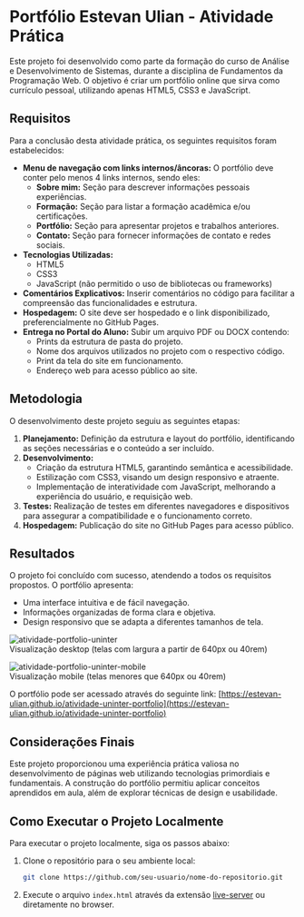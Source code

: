 # Portfólio Estevan Ulian - Atividade Prática

Este projeto foi desenvolvido como parte da formação do curso de Análise e Desenvolvimento de Sistemas, durante a disciplina de Fundamentos da Programação Web. O objetivo é criar um portfólio online que sirva como currículo pessoal, utilizando apenas HTML5, CSS3 e JavaScript.

## Requisitos

Para a conclusão desta atividade prática, os seguintes requisitos foram estabelecidos:

* **Menu de navegação com links internos/âncoras:** O portfólio deve conter pelo menos 4 links internos, sendo eles:
  * **Sobre mim:** Seção para descrever informações pessoais experiências.
  * **Formação:** Seção para listar a formação acadêmica e/ou certificações.
  * **Portfólio:** Seção para apresentar projetos e trabalhos anteriores.
  * **Contato:** Seção para fornecer informações de contato e redes sociais.
* **Tecnologias Utilizadas:** 
  * HTML5
  * CSS3
  * JavaScript (não permitido o uso de bibliotecas ou frameworks)
* **Comentários Explicativos:** Inserir comentários no código para facilitar a compreensão das funcionalidades e estrutura.
* **Hospedagem:** O site deve ser hospedado e o link disponibilizado, preferencialmente no GitHub Pages.
* **Entrega no Portal do Aluno:** Subir um arquivo PDF ou DOCX contendo:
  * Prints da estrutura de pasta do projeto.
  * Nome dos arquivos utilizados no projeto com o respectivo código.
  * Print da tela do site em funcionamento.
  * Endereço web para acesso público ao site.

## Metodologia

O desenvolvimento deste projeto seguiu as seguintes etapas:

1. **Planejamento:** Definição da estrutura e layout do portfólio, identificando as seções necessárias e o conteúdo a ser incluído.
2. **Desenvolvimento:**
   * Criação da estrutura HTML5, garantindo semântica e acessibilidade.
   * Estilização com CSS3, visando um design responsivo e atraente.
   * Implementação de interatividade com JavaScript, melhorando a experiência do usuário, e requisição web.
3. **Testes:** Realização de testes em diferentes navegadores e dispositivos para assegurar a compatibilidade e o funcionamento correto.
4. **Hospedagem:** Publicação do site no GitHub Pages para acesso público.

## Resultados

O projeto foi concluído com sucesso, atendendo a todos os requisitos propostos. O portfólio apresenta:

* Uma interface intuitiva e de fácil navegação.
* Informações organizadas de forma clara e objetiva.
* Design responsivo que se adapta a diferentes tamanhos de tela.

![atividade-portfolio-uninter](https://github.com/user-attachments/assets/1d143daf-bca0-4951-bea6-b2df29fb6404)<br>
Visualização desktop (telas com largura a partir de 640px ou 40rem)

![atividade-portfolio-uninter-mobile](https://github.com/user-attachments/assets/8c8730f0-1ccc-4a4a-a326-5797ca7dd098)<br>
Visualização mobile (telas menores que 640px ou 40rem)

O portfólio pode ser acessado através do seguinte link: [https://estevan-ulian.github.io/atividade-uninter-portfolio](https://estevan-ulian.github.io/atividade-uninter-portfolio)

## Considerações Finais

Este projeto proporcionou uma experiência prática valiosa no desenvolvimento de páginas web utilizando tecnologias primordiais e fundamentais. A construção do portfólio permitiu aplicar conceitos aprendidos em aula, além de explorar técnicas de design e usabilidade.

## Como Executar o Projeto Localmente

Para executar o projeto localmente, siga os passos abaixo:

1. Clone o repositório para o seu ambiente local:
   ```bash
   git clone https://github.com/seu-usuario/nome-do-repositorio.git
2. Execute o arquivo `index.html` através da extensão [live-server](https://marketplace.visualstudio.com/items?itemName=ritwickdey.LiveServer) ou diretamente no browser.
